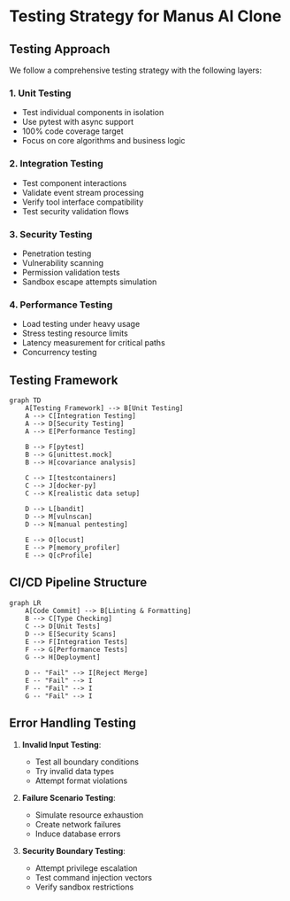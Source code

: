 # Testing Strategy for Manus AI Clone

## Testing Approach
We follow a comprehensive testing strategy with the following layers:

### 1. Unit Testing
- Test individual components in isolation
- Use pytest with async support
- 100% code coverage target
- Focus on core algorithms and business logic

### 2. Integration Testing
- Test component interactions
- Validate event stream processing
- Verify tool interface compatibility
- Test security validation flows

### 3. Security Testing
- Penetration testing
- Vulnerability scanning
- Permission validation tests
- Sandbox escape attempts simulation

### 4. Performance Testing
- Load testing under heavy usage
- Stress testing resource limits
- Latency measurement for critical paths
- Concurrency testing

## Testing Framework
```mermaid
graph TD
    A[Testing Framework] --> B[Unit Testing]
    A --> C[Integration Testing]
    A --> D[Security Testing]
    A --> E[Performance Testing]
    
    B --> F[pytest]
    B --> G[unittest.mock]
    B --> H[covariance analysis]
    
    C --> I[testcontainers]
    C --> J[docker-py]
    C --> K[realistic data setup]
    
    D --> L[bandit]
    D --> M[vulnscan]
    D --> N[manual pentesting]
    
    E --> O[locust]
    E --> P[memory_profiler]
    E --> Q[cProfile]
```

## CI/CD Pipeline Structure
```mermaid
graph LR
    A[Code Commit] --> B[Linting & Formatting]
    B --> C[Type Checking]
    C --> D[Unit Tests]
    D --> E[Security Scans]
    E --> F[Integration Tests]
    F --> G[Performance Tests]
    G --> H[Deployment]
    
    D -- "Fail" --> I[Reject Merge]
    E -- "Fail" --> I
    F -- "Fail" --> I
    G -- "Fail" --> I
```

## Error Handling Testing
1. **Invalid Input Testing**:
   - Test all boundary conditions
   - Try invalid data types
   - Attempt format violations

2. **Failure Scenario Testing**:
   - Simulate resource exhaustion
   - Create network failures
   - Induce database errors

3. **Security Boundary Testing**:
   - Attempt privilege escalation
   - Test command injection vectors
   - Verify sandbox restrictions
